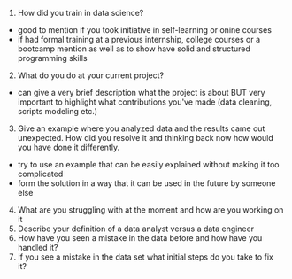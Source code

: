 1. How did you train in data science?
  * good to mention if you took initiative in self-learning or onine courses
  * if had formal training at a previous internship, college courses or a bootcamp mention as well as to show have solid and structured programming skills
2. What do you do at your current project?
  * can give a very brief description what the project is about BUT very important to highlight what contributions you've made (data cleaning, scripts modeling etc.)
3. Give an example where you analyzed data and the results came out unexpected. How did you resolve it and thinking back now how would you have done it differently.
  * try to use an example that can be easily explained without making it too complicated
  * form the solution in a way that it can be used in the future by someone else
4. What are you struggling with at the moment and how are you working on it  
5. Describe your definition of a data analyst versus a data engineer
6. How have you seen a mistake in the data before and how have you handled it?
7. If you see a mistake in the data set what initial steps do you take to fix it?
